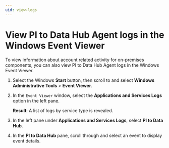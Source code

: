 ```yaml
---
uid: view-logs
---
```


# View PI to Data Hub Agent logs in the Windows Event Viewer

To view information about account related activity for on-premises components, you can also view PI to Data Hub Agent logs in the Windows Event Viewer.

1. Select the Windows **Start** button, then scroll to and select **Windows Administrative Tools** > **Event Viewer**.
 
1. In the `Event Viewer` window, select the **Applications and Services Logs** option in the left pane.
 
    **Result**: A list of logs by service type is revealed.

1. In the left pane under **Applications and Services Logs**, select **PI to Data Hub**.

1. In the **PI to Data Hub** pane, scroll through and select an event to display event details.
